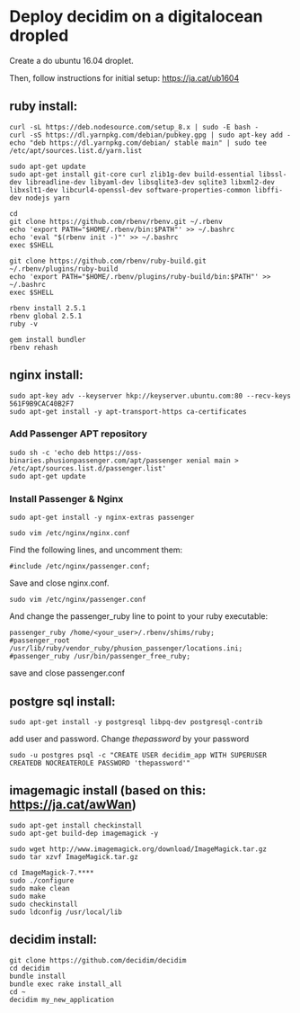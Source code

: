 # Deploy decidim on a digitalocean dropled

Create a do ubuntu 16.04 droplet.

Then, follow instructions for initial setup: https://ja.cat/ub1604

## ruby install:

```
curl -sL https://deb.nodesource.com/setup_8.x | sudo -E bash -
curl -sS https://dl.yarnpkg.com/debian/pubkey.gpg | sudo apt-key add -
echo "deb https://dl.yarnpkg.com/debian/ stable main" | sudo tee /etc/apt/sources.list.d/yarn.list

sudo apt-get update
sudo apt-get install git-core curl zlib1g-dev build-essential libssl-dev libreadline-dev libyaml-dev libsqlite3-dev sqlite3 libxml2-dev libxslt1-dev libcurl4-openssl-dev software-properties-common libffi-dev nodejs yarn

cd
git clone https://github.com/rbenv/rbenv.git ~/.rbenv
echo 'export PATH="$HOME/.rbenv/bin:$PATH"' >> ~/.bashrc
echo 'eval "$(rbenv init -)"' >> ~/.bashrc
exec $SHELL

git clone https://github.com/rbenv/ruby-build.git ~/.rbenv/plugins/ruby-build
echo 'export PATH="$HOME/.rbenv/plugins/ruby-build/bin:$PATH"' >> ~/.bashrc
exec $SHELL

rbenv install 2.5.1
rbenv global 2.5.1
ruby -v

gem install bundler
rbenv rehash
```

## nginx install:

```
sudo apt-key adv --keyserver hkp://keyserver.ubuntu.com:80 --recv-keys 561F9B9CAC40B2F7
sudo apt-get install -y apt-transport-https ca-certificates
```

### Add Passenger APT repository
```
sudo sh -c 'echo deb https://oss-binaries.phusionpassenger.com/apt/passenger xenial main > /etc/apt/sources.list.d/passenger.list'
sudo apt-get update
```

### Install Passenger & Nginx
```
sudo apt-get install -y nginx-extras passenger

sudo vim /etc/nginx/nginx.conf
```


Find the following lines, and uncomment them:
```
#include /etc/nginx/passenger.conf;
```

Save and close nginx.conf.

```
sudo vim /etc/nginx/passenger.conf
```

And change the passenger_ruby line to point to your ruby executable:
```
passenger_ruby /home/<your_user>/.rbenv/shims/ruby;
#passenger_root /usr/lib/ruby/vendor_ruby/phusion_passenger/locations.ini;
#passenger_ruby /usr/bin/passenger_free_ruby;
```

save and close passenger.conf

## postgre sql install:
```
sudo apt-get install -y postgresql libpq-dev postgresql-contrib
```

add user and password. Change *thepassword* by your password
```
sudo -u postgres psql -c "CREATE USER decidim_app WITH SUPERUSER CREATEDB NOCREATEROLE PASSWORD 'thepassword'"
```

## imagemagic install (based on this: https://ja.cat/awWan)
```
sudo apt-get install checkinstall
sudo apt-get build-dep imagemagick -y

sudo wget http://www.imagemagick.org/download/ImageMagick.tar.gz
sudo tar xzvf ImageMagick.tar.gz

cd ImageMagick-7.****
sudo ./configure
sudo make clean
sudo make
sudo checkinstall
sudo ldconfig /usr/local/lib
```

## decidim install:
```
git clone https://github.com/decidim/decidim
cd decidim
bundle install
bundle exec rake install_all
cd ~
decidim my_new_application
```



